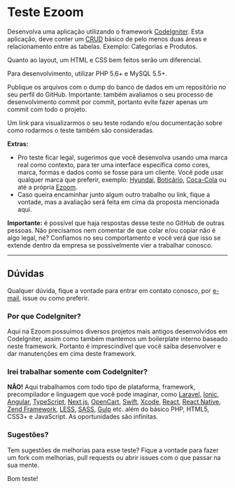 # Teste Ezoom

Desenvolva uma aplicação utilizando o framework [CodeIgniter](http://codeigniter.com). Esta aplicação, deve conter um [CRUD](https://pt.wikipedia.org/wiki/CRUD) básico de pelo menos duas áreas e relacionamento entre as tabelas. Exemplo: Categorias e Produtos.

Quanto ao layout, um HTML e CSS bem feitos serão um diferencial.

Para desenvolvimento, utilizar PHP 5.6+ e MySQL 5.5+.

Publique os arquivos com o dump do banco de dados em um repositório no seu perfil do GitHub. Importante: também avaliamos o seu processo de desenvolvimento commit por commit, portanto evite fazer apenas um commit com todo o projeto.

Um link para visualizarmos o seu teste rodando e/ou documentação sobre como rodarmos o teste também são consideradas.

**Extras:**
* Pro teste ficar legal, sugerimos que você desenvolva usando uma marca real como contexto, para ter uma interface específica como cores, marca, formas e dados como se fosse para um cliente. Você pode usar qualquer marca que preferir, exemplo: [Hyundai](https://www.hyundai.com.br/), [Boticário](http://www.boticario.com.br/), [Coca-Cola](https://www.cocacola.com.br/pt/home/) ou até a própria [Ezoom](http://www.ezoom.com.br/).
* Caso queira encaminhar junto algum outro trabalho ou link, fique a vontade, mas a avaliação será feita em cima da proposta mencionada aqui.

**Importante:** é possível que haja respostas desse teste no GitHub de outras pessoas. Não precisamos nem comentar de que colar e/ou copiar não é algo legal, né? Confiamos no seu comportamento e você verá que isso se extende dentro da empresa se possivelmente vier a trabalhar conosco.

---

## Dúvidas

Qualquer dúvida, fique a vontade para entrar em contato conosco, por [e-mail](giovanni@grupoezoom.com.br), issue ou como preferir.

### Por que CodeIgniter?

Aqui na Ezoom possuímos diversos projetos mais antigos desenvolvidos em CodeIgniter, assim como também mantemos um boilerplate interno baseado neste framework. Portanto é imprescindível que você saiba desenvolver e dar manutenções em cima deste framework.

### Irei trabalhar somente com CodeIgniter?

**NÃO!** Aqui trabalhamos com todo tipo de plataforma, framework, precompilador e linguagem que você pode imaginar, como [Laravel](https://laravel.com/), [Ionic](https://ionicframework.com/), [Angular](https://angular.io/), [TypeScript](https://www.typescriptlang.org/), [Next.js](https://nextjs.org/), [OpenCart](https://www.opencart.com/), [Swift](https://developer.apple.com/swift/), [Xcode](https://developer.apple.com/xcode/), [React](https://reactjs.org/), [React Native](https://facebook.github.io/react-native/), [Zend Framework](https://framework.zend.com/), [LESS](http://lesscss.org/), [SASS](https://sass-lang.com/), [Gulp](https://gulpjs.com/) etc. além do básico PHP, HTML5, CSS3+ e JavaScript. As oportunidades são infinitas.

### Sugestões?

Tem sugestões de melhorias para esse teste? Fique a vontade para fazer um fork com melhorias, pull requests ou abrir issues com o que passar na sua mente.

Bom teste!
